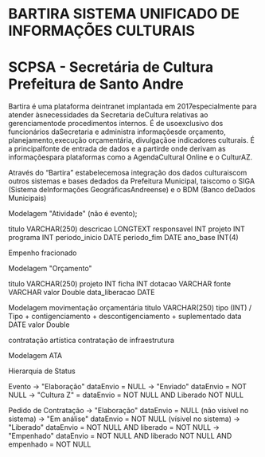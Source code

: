 # BARTIRA SISTEMA UNIFICADO DE INFORMAÇÕES CULTURAIS
# SCPSA - Secretária de Cultura Prefeitura de Santo Andre


Bartira  é  uma  plataforma  deintranet  implantada  em  2017especialmente  para  atender  àsnecessidades  da  Secretaria  deCultura relativas ao gerenciamentode procedimentos internos. É de usoexclusivo  dos  funcionários  daSecretaria e administra informaçõesde   orçamento,   planejamento,execução  orçamentária,  divulgaçãoe indicadores culturais. É a principalfonte de entrada de dados e a partirde  onde  derivam  as  informaçõespara  plataformas  como  a  AgendaCultural Online e o CulturAZ.

Através do “Bartira” estabelecemosa  integração  dos  dados  culturaiscom  outros  sistemas  e  bases  dedados da Prefeitura Municipal, taiscomo   o   SIGA   (Sistema   deInformações GeográficasAndreense)  e  o  BDM  (Banco  deDados Municipais)

Modelagem "Atividade" (não é evento);

titulo VARCHAR(250)
descricao LONGTEXT
responsavel INT
projeto INT
programa INT
periodo_inicio DATE
periodo_fim DATE
ano_base INT(4)



Empenho fracionado


Modelagem "Orçamento"

titulo VARCHAR(250)
projeto INT
ficha INT
dotacao VARCHAR
fonte VARCHAR
valor Double
data_liberacao DATE

Modelagem movimentação orçamentária
titulo VARCHAR(250)
tipo (INT) / Tipo
	+ contigenciamento
	+ descontigenciamento
	+ suplementado
data DATE
valor Double


contratação artística 
contratação de infraestrutura

Modelagem ATA


Hierarquia de Status

Evento 
	-> "Elaboração" dataEnvio = NULL
	-> "Enviado" dataEnvio = NOT NULL
	-> "Cultura Z" = dataEnvio = NOT NULL AND Liberado NOT NULL
	
Pedido de Contratação 
	-> "Elaboração" dataEnvio = NULL (não visível no sistema)
	-> "Em análise" dataEnvio = NOT NULL (vísivel no sistema)
	-> "Liberado"  dataEnvio = NOT NULL AND liberado = NOT NULL
	-> "Empenhado" dataEnvio = NOT NULL AND liberado NOT NULL AND empenhado = NOT NULL

